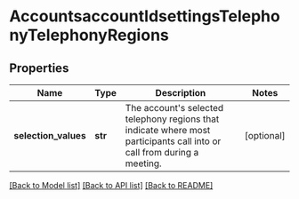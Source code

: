 # AccountsaccountIdsettingsTelephonyTelephonyRegions

## Properties
Name | Type | Description | Notes
------------ | ------------- | ------------- | -------------
**selection_values** | **str** | The account&#x27;s selected telephony regions that indicate where most participants call into or call from during a meeting. | [optional] 

[[Back to Model list]](../README.md#documentation-for-models) [[Back to API list]](../README.md#documentation-for-api-endpoints) [[Back to README]](../README.md)

